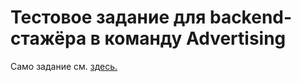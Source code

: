 Тестовое задание для backend-стажёра в команду Advertising
===========================================================

Само задание см. [здесь.](https://www.google.com)
